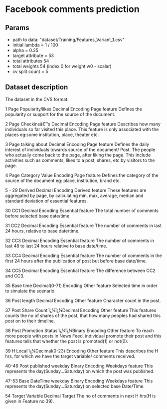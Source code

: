 # Facebook comments prediction

## Params

- path to data: "dataset/Training/Features_Variant_1.csv"
- initial lambda = 1 / 100
- alpha = 0.25
- target attribute = 53
- total attributes 54
- total weights 54 (index 0 for weight w0 - scalar)
- cv split count = 5

## Dataset description

The dataset in the CVS format.

1
Page Popularity/likes
Decimal Encoding
Page feature
Defines the popularity or support for the source of the document.


2
Page Checkinsâ€™s
Decimal Encoding
Page feature
Describes how many individuals so far visited this place. This feature is only associated with the places eg:some institution, place, theater etc.


3
Page talking about
Decimal Encoding
Page feature
Defines the daily interest of individuals towards source of the document/ Post. The people who actually come back to the page, after liking the page. This include activities such as comments, likes to a post, shares, etc by visitors to the page.


4
Page Category
Value Encoding
Page feature
Defines the category of the source of the document eg: place, institution, brand etc.


5 - 29
Derived
Decimal Encoding
Derived feature
These features are aggregated by page, by calculating min, max, average, median and standard deviation of essential features.


30
CC1
Decimal Encoding
Essential feature
The total number of comments before selected base date/time.


31
CC2
Decimal Encoding
Essential feature
The number of comments in last 24 hours, relative to base date/time.


32
CC3
Decimal Encoding
Essential feature
The number of comments in last 48 to last 24 hours relative to base date/time.


33
CC4
Decimal Encoding
Essential feature
The number of comments in the first 24 hours after the publication of post but before base date/time.


34
CC5
Decimal Encoding
Essential feature
The difference between CC2 and CC3.


35
Base time
Decimal(0-71) Encoding
Other feature
Selected time in order to simulate the scenario.


36
Post length
Decimal Encoding
Other feature
Character count in the post.


37
Post Share Count
ï¿¼ï¿¼Decimal Encoding
Other feature
This features counts the no of shares of the post, that how many peoples had shared this post on to their timeline.


38
Post Promotion Status
ï¿¼ï¿¼Binary Encoding
Other feature
To reach more people with posts in News Feed, individual promote their post and this features tells that whether the post is promoted(1) or not(0).


39
H Local
ï¿¼Decimal(0-23) Encoding
Other feature
This describes the H hrs, for which we have the target variable/ comments received.


40-46
Post published weekday
Binary Encoding
Weekdays feature
This represents the day(Sunday...Saturday) on which the post was published.


47-53
Base DateTime weekday
Binary Encoding
Weekdays feature
This represents the day(Sunday...Saturday) on selected base Date/Time.

54
Target Variable
Decimal
Target
The no of comments in next H hrs(H is given in Feature no 39).
